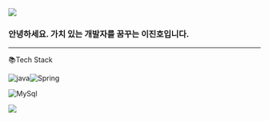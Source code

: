 <img src="https://capsule-render.vercel.app/api?type=waving&color=08298A&height=150&section=header" />

### 안녕하세요. 가치 있는 개발자를 꿈꾸는 이진호입니다.

---

📚Tech Stack

![java](https://img.shields.io/badge/Java-ED8B00?style=for-the-badge&logo=openjdk&logoColor=white)![Spring](https://img.shields.io/badge/Spring-6DB33F?style=for-the-badge&logo=spring&logoColor=white)

![MySql](https://img.shields.io/badge/MySQL-005C84?style=for-the-badge&logo=mysql&logoColor=whit)



<img src="https://capsule-render.vercel.app/api?type=waving&color=08298A&height=150&section=footer" />
<!--
**sbi03441/sbi03441** is a ✨ _special_ ✨ repository because its `README.md` (this file) appears on your GitHub profile.

Here are some ideas to get you started:

- 🔭 I’m currently working on ...
- 🌱 I’m currently learning ...
- 👯 I’m looking to collaborate on ...
- 🤔 I’m looking for help with ...
- 💬 Ask me about ...
- 📫 How to reach me: ...
- 😄 Pronouns: ...
- ⚡ Fun fact: ...
-->
